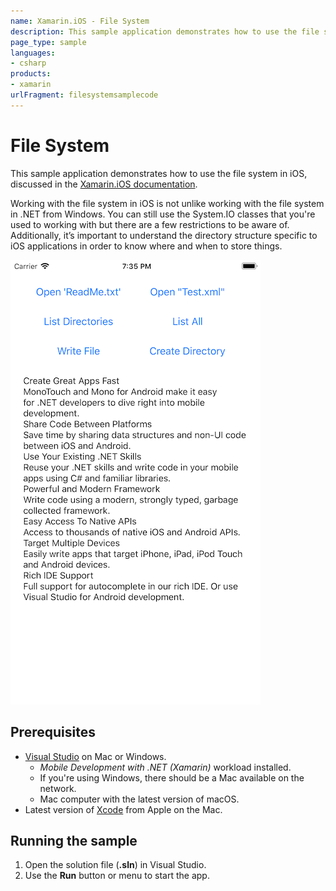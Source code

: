 ```yaml
---
name: Xamarin.iOS - File System
description: This sample application demonstrates how to use the file system in iOS Working with the file system in iOS is not unlike working with the file...
page_type: sample
languages:
- csharp
products:
- xamarin
urlFragment: filesystemsamplecode
---
```

# File System

This sample application demonstrates how to use the file system in iOS, discussed in the [Xamarin.iOS documentation](https://docs.microsoft.com/xamarin/ios/app-fundamentals/file-system).

Working with the file system in iOS is not unlike working with the file system in .NET from Windows.
You can still use the System.IO classes that you're used to working with but there
are a few restrictions to be aware of.
Additionally, it’s important to understand the directory structure specific to iOS
applications in order to know where and when to store things.

![iOS app that loads and saves to the file system](Screenshots/FileSystem01.png)

## Prerequisites

- [Visual Studio](https://visualstudio.microsoft.com/) on Mac or Windows.
  - _Mobile Development with .NET (Xamarin)_ workload installed.
  - If you're using Windows, there should be a Mac available on the network.
  - Mac computer with the latest version of macOS.
- Latest version of [Xcode](https://developer.apple.com/xcode/) from Apple on the Mac.

## Running the sample

1. Open the solution file (**.sln**) in Visual Studio.
1. Use the **Run** button or menu to start the app.
